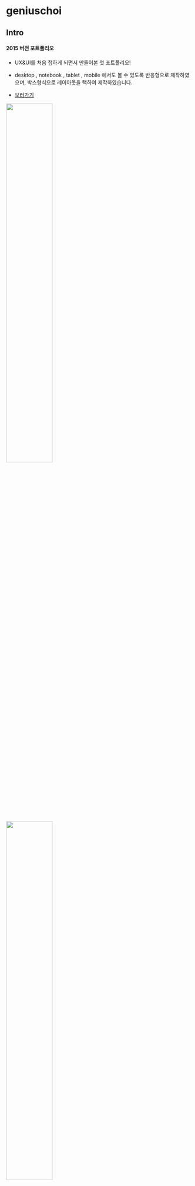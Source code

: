 # geniuschoi

## Intro
#### 2015 버전 포트폴리오 ####

- UX&UI를 처음 접하게 되면서 만들어본 첫 포트폴리오!
- desktop , notebook , tablet , mobile 에서도 볼 수 있도록 반응형으로 제작하였으며, 박스형식으로 레이아웃을 택하여 제작하였습니다.

- [보러가기](http://gigas.synology.me:7070/geniuschoi)

<img src="http://gigas.synology.me/portfolio/images/openChatting/openchatting-username.png" width="50%">
<img src="http://gigas.synology.me/portfolio/images/openChatting/openchatting-receiver.png" width="50%">
<img src="http://gigas.synology.me/portfolio/images/openChatting/openchatting-sender.png" width="50%">

